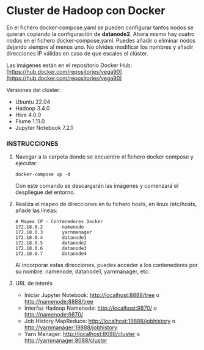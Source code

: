 # Cluster de Hadoop con Docker

En el fichero docker-compose.yaml se pueden configurar tantos nodos se quieran copiando la configuración de **datanode2**. Ahora mismo hay cuatro nodos en el fichero docker-compose.yaml. Puedes añadir o eliminar nodos dejando siempre al menos uno. No olvides modificar los nombres y añadir direcciones IP válidas en caso de que escales el clúster.

Las imágenes están en el repositorio Docker Hub:  [https://hub.docker.com/repositories/vega90](https://hub.docker.com/repositories/vega90)

Versiones del clúster:

*   Ubuntu 22.04
*   Hadoop 3.4.0
*   Hive 4.0.0
*   Flume 1.11.0
*   Jupyter Notebook 7.2.1

### **INSTRUCCIONES**

1. Navegar a la carpeta donde se encuentre el fichero docker compose y ejecutar:
   ```
   docker-compose up -d
   ```
   Con este comando se descargarán las imágenes y comenzará el despliegue del entorno.
   
3. Realiza el mapeo de direcciones en tu fichero hosts, en linux /etc/hosts, añade las líneas:
    ```
   # Mapeo IP - Contenedores Docker
   172.18.0.2       namenode
   172.18.0.3       yarnmanager
   172.18.0.4       datanode1
   172.18.0.5       datanode2
   172.18.0.6       datanode3
   172.18.0.7       datanode4
   ```
   Al incorporar estas direcciones, puedes acceder a los contenedores por su nombre: namenode, datanode1, yarnmanager, etc.
   
4. URL de interés
   *   Iniciar Jupyter Notebook: [http://localhost:8888/tree](http://localhost:8888/tree) o  [http://namenode:8888/tree](http://namenode:8888/tree)
   *   Interfaz Hadoop Namenode: [http://localhost:9870/](http://localhost:9870/) o [http://namenode:9870/](http://namenode:9870/)
   *   Job History MapReduce: [http://localhost:19888/jobhistory](http://localhost:19888/jobhistory) o [http://yarnmanager:19888/jobhistory](http://yarnmanager:19888/jobhistory)
   *   Yarn Manager: [http://localhost:8088/cluster](http://localhost:8088/cluster) o [http://yarnmanager:8088/cluster](http://yarnmanager:8088/cluster)
